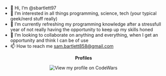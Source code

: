 - 👋 Hi, I’m @sbartlett97
- 👀 I’m interested in all things programming, science, tech (your typical geek/nerd stuff really)
- 🌱 I’m currently refreshing my programming knowledge after a stressfull year of not really having the opportunity to keep up
      my skills honed 
- 💞️ I’m looking to collaborate on anything and everything, when I get an opportunity and think I can be of use
- 📫 How to reach me sam.bartlett858@gmail.com

<!---
sbartlett97/sbartlett97 is a ✨ special ✨ repository because its `README.md` (this file) appears on your GitHub profile.
You can click the Preview link to take a look at your changes.
--->
<p align="center">
      <strong>Profiles</strong>  
</p>
<p align="center">
  <img alt="View my profile on CodeWars" src="https://www.codewars.com/users/sbartlett97/badges/small">
</p>
